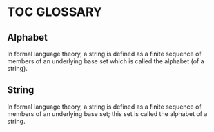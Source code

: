 # TOC GLOSSARY


## Alphabet
In formal language theory, a string is defined as a finite sequence of members of an underlying base set which is called the alphabet (of a string).

## String
In formal language theory, a string is defined as a finite sequence of members of an underlying base set; this set is called the alphabet of a string.
